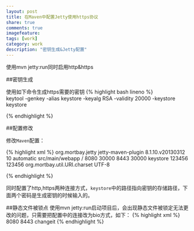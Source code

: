 ```yaml
---
layout: post
title: 在Maven中配置Jetty使用https协议
share: true
comments: true
imagefeature:
tags: [work]
category: work
description: "密钥生成&Jetty配置"
---
```


使用mvn jetty:run同时启用http&https

<!--more-->

##密钥生成

使用如下命令生成https需要的密钥
{% highlight bash lineno  %}	
	keytool -genkey -alias keystore -keyalg RSA -validity 20000 -keystore keystore
	
{%  endhighlight %}

##配置修改

修改`Maven`配置：

{% highlight xml %}
<plugin>
                <groupId>org.mortbay.jetty</groupId>
                <artifactId>jetty-maven-plugin</artifactId>
                <version>8.1.10.v20130312</version>
                <configuration>
                    <scanIntervalSeconds>10</scanIntervalSeconds>
                    <reload>automatic</reload>
                    <webAppSourceDirectory>src/main/webapp</webAppSourceDirectory>
                    <webAppConfig>
                        <contextPath>/</contextPath>
                    </webAppConfig>
                    <connectors>
                        <connector implementation="org.eclipse.jetty.server.nio.SelectChannelConnector">
                            <port>8080</port>
                            <maxIdleTime>30000</maxIdleTime>
                        </connector>
                        <connector implementation="org.eclipse.jetty.server.ssl.SslSelectChannelConnector">
                            <port>8443</port>
                            <maxIdleTime>30000</maxIdleTime>
                            <keystore>keystore</keystore>
                            <password>123456</password>
                            <keyPassword>123456</keyPassword>
                        </connector>
                    </connectors>
                    <systemProperties>
                        <systemProperty>
                            <name>org.mortbay.util.URI.charset</name>
                            <value>UTF-8</value>
                        </systemProperty>
                    </systemProperties>
                </configuration>
            </plugin>

{%  endhighlight %}

同时配置了http,https两种连接方式，`keystore`中的路径指向密钥的存储路径，下面两个密码是生成密钥的时候输入的。

##静态文件被锁点
使用mvn jetty:run启动项目后，会出现静态文件被锁定无法更改的问题，只需要把配置中的连接改为bio方式，如下：
{% highlight xml %}
<connector implementation="org.eclipse.jetty.server.bio.SocketConnector">
                            <port>8080</port>
                        </connector>
                        <connector implementation="org.eclipse.jetty.server.ssl.SslSocketConnector">
                            <port>8443</port>
                            <password>changeit</password>
                        </connector>
{%  endhighlight %}

